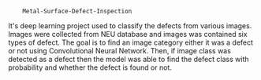 
		Metal-Surface-Defect-Inspection
		
It's deep learning project used to classify the defects from various images. Images were collected from NEU database and images was
contained six types of defect. The goal is to find an image category either it was a defect or not using Convolutional
Neural Network. Then, if image class was detected as a defect then the model was able to find the defect class with probability
and whether the defect is found or not.
